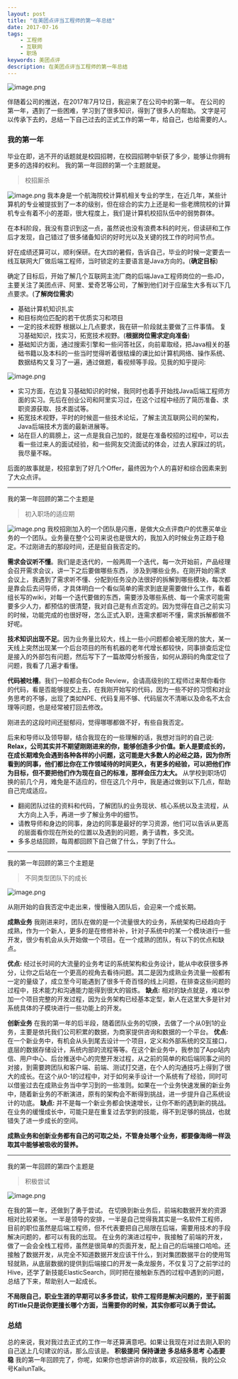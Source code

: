 ```yaml
---
layout: post
title: "在美团点评当工程师的第一年总结"
date: 2017-07-16
tags:
    - 工程师
    - 互联网
    - 职场
keywords: 美团点评
description: 在美团点评当工程师的第一年总结
---
```

![image.png](http://upload-images.jianshu.io/upload_images/6263336-7da917dfa39d8fcb.png?imageMogr2/auto-orient/strip%7CimageView2/2/w/1240)

伴随着公司的推送，在2017年7月12日，我迎来了在公司中的第一年。
在公司的第一年，遇到了一些困难，学习到了很多知识，得到了很多人的帮助。
文字是可以传承下去的，总结一下自己过去的正式工作的第一年，给自己，也给需要的人。

### 我的第一年
毕业在即，逃不开的话题就是校园招聘，在校园招聘中斩获了多少，能够让你拥有更多的选择的权利。
我的第一年回顾的第一个主题就是。
> 校招厮杀

![image.png](http://upload-images.jianshu.io/upload_images/6263336-1219483de8aa0c37.png?imageMogr2/auto-orient/strip%7CimageView2/2/w/1240)
我本身是一个航海院校计算机相关专业的学生，在近几年，某些计算机的专业被提拔到了一本的级别，但在综合的实力上还是和一些老牌院校的计算机专业有着不小的差距，很大程度上，我们是计算机校招队伍中的弱势群体。

在本科阶段，我没有意识到这一点，虽然说也没有浪费本科的时光，但读研和工作后才发现，自己错过了很多储备知识的好时光以及关键的找工作的时间节点。

好在成绩还算可以，顺利保研。在大四的暑假，告诉自己，毕业的时候一定要去一线互联网大厂做后端工程师，当时锁定的主要语言是Java方向的。(**确定目标**)

确定了目标后，开始了解几个互联网主流厂商的后端Java工程师岗位的一些JD，主要关注了美团点评、阿里、爱奇艺等公司，了解到他们对于应届生大多有以下几点要求。(**了解岗位需求**)
- 基础计算机知识扎实
- 和目标岗位匹配的若干优质实习和项目
- 一定的技术视野
根据以上几点要求，我在研一阶段就主要做了三件事情。 复习基础知识，找实习，拓宽技术视野。(**根据岗位需求定向准备**)
- 基础知识方面，通过搜索引擎和一些问答社区，向前辈取经，把Java相关的基础书籍以及本科的一些当时觉得听着很枯燥的课比如计算机网络、操作系统、数据结构又复习了一遍，通过做题，看视频等手段。见我的知乎提问:

![image.png](http://upload-images.jianshu.io/upload_images/6263336-254b2f51a596c6bd.png?imageMogr2/auto-orient/strip%7CimageView2/2/w/1240)
- 实习方面，在边复习基础知识的时候，我同时也着手开始找Java后端工程师方面的实习。先后在创业公司和阿里实习过，在这个过程中经历了简历准备、求职资源获取、技术面试等。
- 拓宽技术视野，平时的时候逛一些技术论坛，了解主流互联网公司的架构，Java后端技术方面的最新进展等。
- 站在巨人的肩膀上，这一点是我自己加的，就是在准备校招的过程中，可以去看一些过来人的面试经验，和一些网友交流面试的体会，过去人家踩过的坑，我尽量不睬。

后面的故事就是，校招拿到了好几个Offer，最终因为个人的喜好和综合因素来到了大众点评。

----

我的第一年回顾的第二个主题是
> 初入职场的适应期

![image.png](http://upload-images.jianshu.io/upload_images/6263336-7fdcf0cca6a74d51.png?imageMogr2/auto-orient/strip%7CimageView2/2/w/1240)
我校招刚加入的一个团队是闪惠，是做大众点评商户的优惠买单业务的一个团队。业务量在整个公司来说也是很大的，我加入的时候业务正趋于稳定。不过刚进去的那段时间，还是挺自我否定的。

**需求会议听不懂**。我们是走迭代的，一般两周一个迭代，每一次开始前，产品经理会召开需求会议，讲一下之后要做哪些东西， 涉及到哪些业务。在刚开始的需求会议上，我遇到了需求听不懂、分配到任务没办法很好的拆解到哪些模块，每次都是靠会后去问导师，才具体明白一个看似简单的需求到底是需要做什么工作，看着组长写的wiki，对每一个迭代要做的东西，需要涉及哪些系统、每一个需求可能需要多少人力，都预估的很清楚，我对自己是有点否定的。因为觉得在自己之前实习的时候，功能完成的也很好呀，怎么正式入职，连需求都听不懂，需求拆解都做不好呢。

**技术知识出现不足**。因为业务量比较大，线上一些小问题都会被无限的放大，某一天线上突然出现某一个后台项目的所有机器的老年代增长都较快，同事排查后定位是接入的外部包有问题，然后写下了一篇故障分析报告，如何从源码的角度定位了问题，我看了几遍才看懂。

**代码被吐槽**。我们一般都会有Code Review，会请高级别的工程师过来帮你看你的代码，看是否能够提交上去，在我刚开始写的代码，因为一些不好的习惯和对业务思考的不够，出现了类如NPE、代码复用不够、代码层次不清晰以及命名不太合理等问题，也是经常被打回去修改。

刚进去的这段时间还挺郁闷，觉得哪哪都做不好，有些自我否定。

后来和导师以及领导聊，结合我现在的一些理解的话，我想对当时的自己说:
**Relax，公司其实并不期望刚刚进来的你，能够创造多少价值。新人是要成长的，在成长期难免会遇到各种各样的小问题，这可能是大多数人的必经之路，因为你所看到的同事，他们都比你在工作领域待的时间更久，有更多的经验，可以把他们作为目标，但不要把他们作为现在自己的标准，那样会压力太大。**
从学校到职场切换的前几个月，难免是不适应的，但在这几个月中，我是通过做到以下几点，帮助自己完成适应。
- 翻阅团队过往的资料和代码，了解团队的业务现状、核心系统以及主流程，从大方向上入手，再进一步了解业务中的细节。
- 请教导师和身边的同事，身边的同事是最好的学习资源，他们可以告诉从更高的层面看你现在所处的位置以及遇到的问题，勇于请教，多交流。
- 多多总结回顾，每周都回顾下自己做了什么，学到了什么。

----

我的第一年回顾的第三个主题是
> 不同类型团队下的成长

![image.png](http://upload-images.jianshu.io/upload_images/6263336-575d016fd3c59a1c.png?imageMogr2/auto-orient/strip%7CimageView2/2/w/1240)

从刚开始的自我否定中走出来，慢慢融入团队后，会迎来一个成长期。

**成熟业务**
我刚进来时，团队在做的是一个流量很大的业务，系统架构已经趋向于成熟，作为一个新人，更多的是在修修补补，针对子系统中的某一个模块进行一些开发，很少有机会从头开始做一个项目。在一个成熟的团队，有以下的优点和缺点。

**优点:** 经过长时间的大流量的业务考证的系统架构和业务设计，能从中收获很多养分，让你之后站在一个更高的视角去看待问题。其二是因为成熟业务流量一般都有一定的量级了，成立至今可能遇到了很多千奇百怪的线上问题，在排查这些问题的过程中，技术能力和沟通能力能得到很大的锻炼。
**缺点:** 相对的缺点就是，难以参加一个项目完整的开发过程，因为业务架构已经基本定型，新人在这里大多是针对系统具体的子模块进行一些功能上的开发。

**创新业务**
在我的第一年的后半段，随着团队业务的切换，去做了一个从0到1的业务，主要是依托我们公司积累的数据，为商家提供咨询和数据的一个平台。
**优点:** 在一个新业务中，有机会从头到尾去设计一个项目，定义和外部系统的交互接口，底层的数据存储设计，系统内部的流程等等。在这个新业务中，我参加了App站内信、用户中心、后台推送中心的完整开发过程，从之前的简单的和后端同事之间的对接，到需要跨团队和客户端、前端、测试打交道，在个人的沟通技巧上得到了很大的成长。在这个从0-1的过程中，对于如何亲手设计一个系统有了经验，同时可以借鉴过去在成熟业务当中学习到的一些准则。如果在一个业务快速发展的新业务中，随着新业务的不断演进，原有的架构会不断得到挑战，进一步提升自己系统设计的功底。
**缺点:** 并不是每一个新业务都会快速增长，让你不断的遇到新的挑战。在业务的缓慢成长中，可能只是在重复过去学到的技能，得不到足够的挑战，也就错失了进一步成长的空间。

**成熟业务和创新业务都有自己的可取之处，不管身处哪个业务，都要像海绵一样汲取其中能够被吸收的营养。**

----

我的第一年回顾的第四个主题是
> 积极尝试

![image.png](http://upload-images.jianshu.io/upload_images/6263336-869a813dcc354a9e.png?imageMogr2/auto-orient/strip%7CimageView2/2/w/1240)

在我的第一年，还做到了勇于尝试。
在切换到新业务后，前端和数据开发的资源相对比较紧张。
一半是领导的安排，一半是自己觉得我其实是一名软件工程师，目前的职位虽然是后端工程师，但不代表要把自己局限在后端，需要用技术的手段解决问题的，都可以有我的出现。
在业务的演进过程中，我接触了前端的开发，做了一会会全栈工程师，虽然是很简单的页面开发，配上自己的后端接口哈哈。还接触了数据开发，从完全不知道数据开发应该干什么，到对集团数据平台的使用驾轻就熟，从底层数据的提供到后端接口的开发一条龙服务，不仅复习了之前学过的Hive，还学了新技能ElasticSearch，同时把在接触新东西的过程中遇到的问题，总结了下来，帮助别人一起成长。

**不局限自己，职业生涯的早期可以多多尝试，软件工程师是解决问题的，至于前面的Title只是说你更擅长哪个方面，当需要你的时候，其实你都可以勇于尝试。**

### 总结
总的来说，我对我过去正式的工作一年还算满意吧。如果让我现在对过去刚入职的自己送上几句建议的话，那么应该是。
**积极提问**
**保持谦逊**
**多总结多思考**
**心态要稳**
我的第一年回顾完了，你呢，如果你也想讲讲你的故事，欢迎投稿，我的公众号KailunTalk。